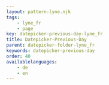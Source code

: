```yaml
---
layout: pattern-lyne.njk
tags: 
    - lyne_fr
    - page
key: datepicker-previous-day-lyne_fr
title: Datepicker-Previous-Day
parent: datepicker-folder-lyne_fr
keywords: datepicker-previous-day
order: 40
availablelanguages: 
    - de
    - en
---
```


